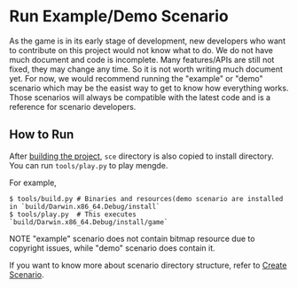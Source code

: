 # Run Example/Demo Scenario

As the game is in its early stage of development, new developers who want to contribute on this project would not know what to do.
We do not have much document and code is incomplete. Many features/APIs are still not fixed, they may change any time. So it is not worth writing much document yet.
For now, we would recommend running the "example" or "demo" scenario which may be the easist way to get to know how everything works. Those scenarios will always be compatible with the latest code and is a reference for scenario developers.

## How to Run

After [building the project](Build.md), `sce` directory is also copied to install directory. You can run `tools/play.py` to play mengde.

For example,

```
$ tools/build.py # Binaries and resources(demo scenario are installed in `build/Darwin.x86_64.Debug/install`
$ tools/play.py  # This executes `build/Darwin.x86_64.Debug/install/game`
```

NOTE "example" scenario does not contain bitmap resource due to copyright issues, while "demo" scenario does contain it.

If you want to know more about scenario directory structure, refer to [Create Scenario](Create-Scenario.md).
